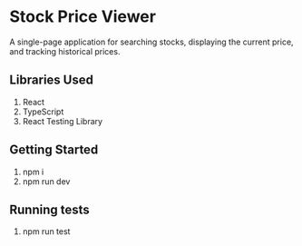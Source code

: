 # Stock Price Viewer

A single-page application for searching stocks, displaying the current price, and tracking historical prices.

## Libraries Used

1. React
2. TypeScript
3. React Testing Library

## Getting Started

1. npm i
2. npm run dev

## Running tests

1. npm run test